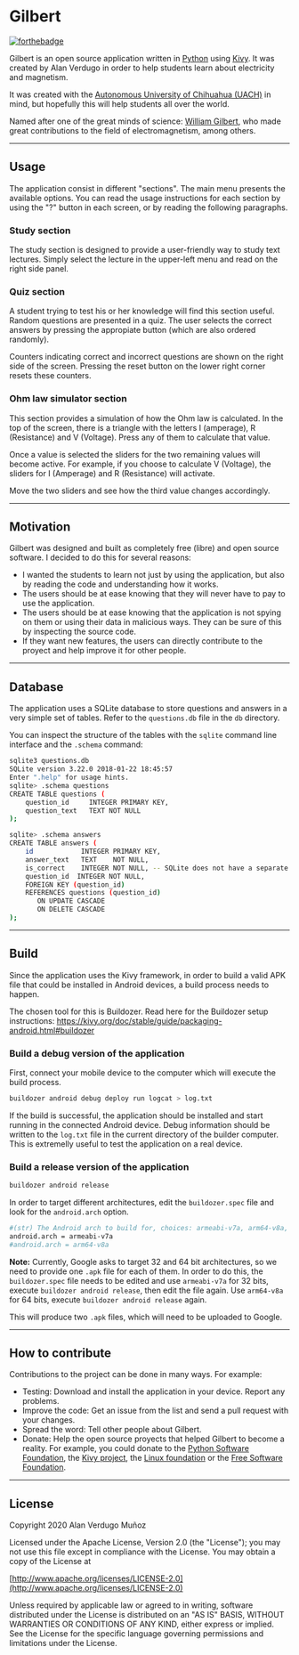 # Gilbert

[![forthebadge](https://forthebadge.com/images/badges/made-with-python.svg)](https://forthebadge.com)

Gilbert is an open source application written in [Python](https://www.python.org/) using [Kivy](https://kivy.org/#home). It was created by Alan Verdugo in order to help students learn about electricity and magnetism.

It was created with the [Autonomous University of Chihuahua (UACH)](https://uach.mx/) in mind, but hopefully this will help students all over the world.

Named after one of the great minds of science: [William Gilbert](https://en.wikipedia.org/wiki/William_Gilbert_(physician)), who made great contributions to the field of electromagnetism, among others.

---

## Usage

The application consist in different "sections". The main menu presents the available options. You can read the usage instructions for each section by using the "?" button in each screen, or by reading the following paragraphs.

### Study section

The study section is designed to provide a user-friendly way to study text lectures. Simply select the lecture in the upper-left menu and read on the right side panel.

### Quiz section

A student trying to test his or her knowledge will find this section useful. Random questions are presented in a quiz. The user selects the correct answers by pressing the appropiate button (which are also ordered randomly).

Counters indicating correct and incorrect questions are shown on the right side of the screen. Pressing the reset button on the lower right corner resets these counters.

### Ohm law simulator section

This section provides a simulation of how the Ohm law is calculated.
In the top of the screen, there is a triangle with the letters I (amperage), R (Resistance) and V (Voltage). Press any of them to calculate that value.

Once a value is selected the sliders for the two remaining values will become active. For example, if you choose to calculate V (Voltage), the sliders for I (Amperage) and R (Resistance) will activate.

Move the two sliders and see how the third value changes accordingly.

---

## Motivation

Gilbert was designed and built as completely free (libre) and open source software. I decided to do this for several reasons:

* I wanted the students to learn not just by using the application, but also by reading the code and understanding how it works.
* The users should be at ease knowing that they will never have to pay to use the application.
* The users should be at ease knowing that the application is not spying on them or using their data in malicious ways. They can be sure of this by inspecting the source code.
* If they want new features, the users can directly contribute to the proyect and help improve it for other people.

---

## Database

The application uses a SQLite database to store questions and answers in a very simple set of tables. Refer to the `questions.db` file in the `db` directory.

You can inspect the structure of the tables with the `sqlite` command line interface and the `.schema` command:

```bash
sqlite3 questions.db
SQLite version 3.22.0 2018-01-22 18:45:57
Enter ".help" for usage hints.
sqlite> .schema questions
CREATE TABLE questions (
    question_id     INTEGER PRIMARY KEY,
    question_text   TEXT NOT NULL
);

sqlite> .schema answers
CREATE TABLE answers (
    id            INTEGER PRIMARY KEY,
    answer_text   TEXT    NOT NULL,
    is_correct    INTEGER NOT NULL, -- SQLite does not have a separate Boolean storage class. Instead, Boolean values are stored as integers 0 (false) and 1 (true).
    question_id  INTEGER NOT NULL,
    FOREIGN KEY (question_id)
    REFERENCES questions (question_id)
       ON UPDATE CASCADE
       ON DELETE CASCADE
);
```

---

## Build

Since the application uses the Kivy framework, in order to build a valid APK file that could be installed in Android devices, a build process needs to happen.

The chosen tool for this is Buildozer. Read here for the Buildozer setup instructions: https://kivy.org/doc/stable/guide/packaging-android.html#buildozer

### Build a debug version of the application

First, connect your mobile device to the computer which will execute the build process.

```bash
buildozer android debug deploy run logcat > log.txt
```

If the build is successful, the application should be installed and start running in the connected Android device. Debug information should be written to the `log.txt` file in the current directory of the builder computer. This is extremelly useful to test the application on a real device.

### Build a release version of the application

```bash
buildozer android release
```

In order to target different architectures, edit the `buildozer.spec` file and look for the `android.arch` option.

```bash
#(str) The Android arch to build for, choices: armeabi-v7a, arm64-v8a, x86, x86_64
android.arch = armeabi-v7a
#android.arch = arm64-v8a
```

**Note:** Currently, Google asks to target 32 and 64 bit architectures, so we need to provide one `.apk` file for each of them. In order to do this, the `buildozer.spec` file needs to be edited and use `armeabi-v7a` for 32 bits, execute `buildozer android release`, then edit the file again. Use `arm64-v8a` for 64 bits, execute `buildozer android release` again.

This will produce two `.apk` files, which will need to be uploaded to Google.

---

## How to contribute

Contributions to the project can be done in many ways. For example:

* Testing: Download and install the application in your device. Report any problems.
* Improve the code: Get an issue from the list and send a pull request with your changes.
* Spread the word: Tell other people about Gilbert.
* Donate: Help the open source proyects that helped Gilbert to become a reality. For example, you could donate to the [Python Software Foundation](https://www.python.org/psf/donations/), the [Kivy project](https://opencollective.com/kivy), the [Linux foundation](https://www.linuxfoundation.org/about/donate/) or the [Free Software Foundation](https://my.fsf.org/donate).

---

## License

Copyright 2020 Alan Verdugo Muñoz

Licensed under the Apache License, Version 2.0 (the "License");
you may not use this file except in compliance with the License.
You may obtain a copy of the License at

[http://www.apache.org/licenses/LICENSE-2.0](http://www.apache.org/licenses/LICENSE-2.0)

Unless required by applicable law or agreed to in writing, software
distributed under the License is distributed on an "AS IS" BASIS,
WITHOUT WARRANTIES OR CONDITIONS OF ANY KIND, either express or implied.
See the License for the specific language governing permissions and
limitations under the License.
